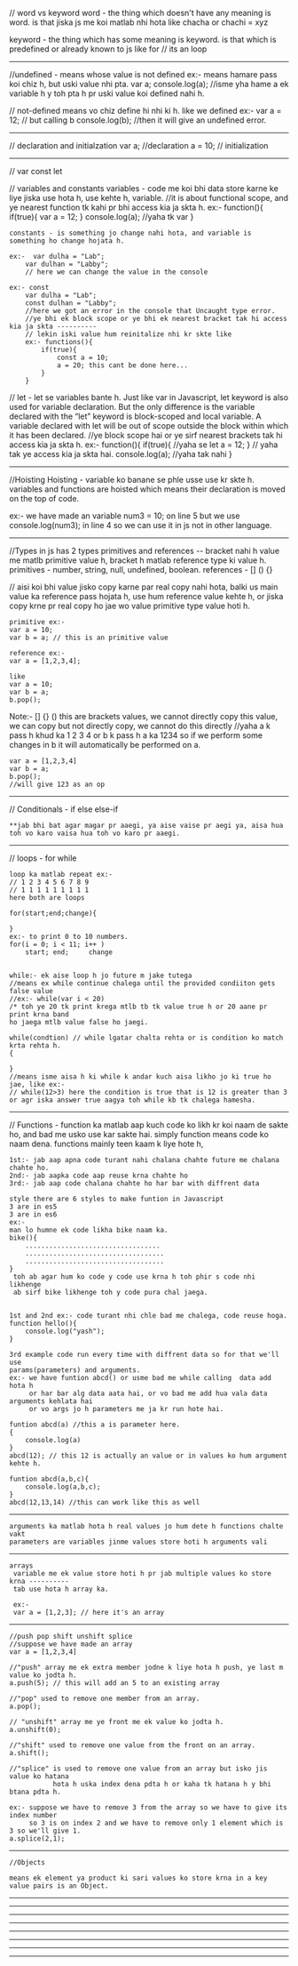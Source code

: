 // word vs keyword
 word - the thing which doesn't have any meaning is word.
  is that jiska js me koi matlab nhi hota like 
 chacha or chachi = xyz 
 
 keyword - the thing which has some meaning is keyword.
    is that which is predefined or already known to js like 
    for // its an loop

************************************************************************
//undefined -
    means whose value is not defined ex:-
    means hamare pass koi chiz h, but uski value nhi pta. 
    var a;
    console.log(a);
    //isme yha hame a ek variable h y toh pta h pr uski value koi defined nahi h.

// not-defined 
    means vo chiz define hi nhi ki h.
    like we defined ex:-
    var a = 12; // but calling b
    console.log(b); //then it will give an undefined error.

************************************************************************
// declaration and initialzation
    var a; //declaration
    a = 10; // initialization
    
************************************************************************
// var const let


// variables and constants 
    variables - code me koi bhi data store karne ke liye jiska use hota h, use kehte h, variable.
    //it is about functional scope, and ye nearest function tk kahi pr bhi access kia ja skta h.
    ex:-
    function(){
        if(true){
            var a = 12;
        }
        console.log(a);     //yaha tk var 
    }

    constants - is something jo change nahi hota, and variable is something ho change hojata h.

    ex:-  var dulha = "Lab";
        var dulhan = "Labby";
        // here we can change the value in the console
        
    ex:- const 
        var dulha = "Lab";
        const dulhan = "Labby";
        //here we got an error in the console that Uncaught type error.
        //ye bhi ek block scope or ye bhi ek nearest bracket tak hi access kia ja skta ----------
        // lekin iski value hum reinitalize nhi kr skte like 
        ex:- functions(){
            if(true){
                const a = 10;
                a = 20; this cant be done here...
            }
        }

        

// let - let se variables bante h.
    Just like var in Javascript, let keyword is also used for variable declaration. But the only difference is the variable declared with the “let” keyword is block-scoped and local variable. A variable declared with let will be out of scope outside the block within which it has been declared.
    //ye block scope hai or ye sirf nearest brackets tak hi access kia ja skta h.
    ex:-
    function(){
        if(true){   //yaha se 
            let a = 12;
        }   // yaha tak ye access kia ja skta hai.
        console.log(a);     //yaha tak nahi
    }



************************************************************************
//Hoisting
 Hoisting - variable ko banane se phle usse use kr skte h.
 variables and functions are hoisted which means their declaration is moved on the top of code.

 ex:- we have made an variable num3 = 10;
      on line 5 but we use console.log(num3); in line 4 so we can use it in js not in other language.


************************************************************************
//Types in js
    has 2 types primitives and references   -- bracket nahi h value me matlb primitive value h, bracket h matlab reference type ki value h.
    primitives - number, string, null, undefined, boolean.
    references - [] () {}

// aisi koi bhi value jisko copy karne par real copy nahi hota, balki us main value ka reference pass hojata h,
    use hum reference value kehte h, 
    or jiska copy krne pr real copy ho jae wo value primitive type value hoti h.

    primitive ex:-
    var a = 10;
    var b = a; // this is an primitive value

    reference ex:-
    var a = [1,2,3,4];

    like 
    var a = 10;
    var b = a;
    b.pop();

Note:- [] {}  () this are brackets values, we cannot directly copy this value, we can copy but not directly copy, 
    we cannot do this directly
    //yaha a k pass h khud ka 1 2 3 4 or b k pass h a ka 1234 so if we perform some changes in b it will automatically be performed on a.

    var a = [1,2,3,4]
    var b = a;
    b.pop();
    //will give 123 as an op
    
************************************************************************
// Conditionals - if else else-if 

    **jab bhi bat agar magar pr aaegi, ya aise vaise pr aegi ya, aisa hua toh vo karo vaisa hua toh vo karo pr aaegi. 
************************************************************************
// loops - for while

    loop ka matlab repeat ex:-
    // 1 2 3 4 5 6 7 8 9
    // 1 1 1 1 1 1 1 1 1 
    here both are loops  

    for(start;end;change){

    }
    ex:- to print 0 to 10 numbers.
    for(i = 0; i < 11; i++ )
        start; end;     change
   

    while:- ek aise loop h jo future m jake tutega
    //means ex while continue chalega until the provided condiiton gets false value
    //ex:- while(var i < 20)
    /* toh ye 20 tk print krega mtlb tb tk value true h or 20 aane pr print krna band 
    ho jaega mtlb value false ho jaegi.

    while(condtion) // while lgatar chalta rehta or is condition ko match krta rehta h.
    {

    }
    //means isme aisa h ki while k andar kuch aisa likho jo ki true ho jae, like ex:-
    // while(12>3) here the condition is true that is 12 is greater than 3
    or agr iska answer true aagya toh while kb tk chalega hamesha.

************************************************************************
// Functions - function ka matlab aap kuch code ko likh kr koi naam de sakte ho,
                and bad me usko use kar sakte hai.
                simply function means code ko naam dena.
    functions mainly teen kaam k liye hote h,
        
    1st:- jab aap apna code turant nahi chalana chahte future me chalana chahte ho.
    2nd:- jab aapka code aap reuse krna chahte ho
    3rd:- jab aap code chalana chahte ho har bar with diffrent data

    style there are 6 styles to make funtion in Javascript
    3 are in es5
    3 are in es6
    ex:-
    man lo humne ek code likha bike naam ka.
    bike(){
        ..................................
        ...................................
        ...................................
    }
     toh ab agar hum ko code y code use krna h toh phir s code nhi likhenge
     ab sirf bike likhenge toh y code pura chal jaega.

    
    1st and 2nd ex:- code turant nhi chle bad me chalega, code reuse hoga.
    function hello(){
        console.log("yash");
    }

    3rd example code run every time with diffrent data so for that we'll use 
    params(parameters) and arguments. 
    ex:- we have funtion abcd() or usme bad me while calling  data add hota h 
         or har bar alg data aata hai, or vo bad me add hua vala data arguments kehlata hai
         or vo args jo h parameters me ja kr run hote hai.

    funtion abcd(a) //this a is parameter here.
    {
        console.log(a)
    }
    abcd(12); // this 12 is actually an value or in values ko hum argument kehte h.

    funtion abcd(a,b,c){
        console.log(a,b,c);
    }
    abcd(12,13,14) //this can work like this as well

************************************************************************
    arguments ka matlab hota h real values jo hum dete h functions chalte vakt
    parameters are variables jinme values store hoti h arguments vali
************************************************************************
    arrays 
     variable me ek value store hoti h pr jab multiple values ko store krna ----------
     tab use hota h array ka.

     ex:- 
     var a = [1,2,3]; // here it's an array
************************************************************************
    //push pop shift unshift splice
    //suppose we have made an array 
    var a = [1,2,3,4]

    //"push" array me ek extra member jodne k liye hota h push, ye last m value ko jodta h.
    a.push(5); // this will add an 5 to an existing array

    //"pop" used to remove one member from an array.
    a.pop();

    // "unshift" array me ye front me ek value ko jodta h.
    a.unshift(0);
    
    //"shift" used to remove one value from the front on an array.
    a.shift();

    //"splice" is used to remove one value from an array but isko jis value ko hatana
               hota h uska index dena pdta h or kaha tk hatana h y bhi btana pdta h.

    ex:- suppose we have to remove 3 from the array so we have to give its index number 
         so 3 is on index 2 and we have to remove only 1 element which is 3 so we'll give 1.
    a.splice(2,1);

************************************************************************
    //Objects

    means ek element ya product ki sari values ko store krna in a key value pairs is an Object.
************************************************************************
************************************************************************
************************************************************************
************************************************************************
************************************************************************
************************************************************************
************************************************************************
************************************************************************

